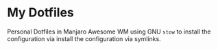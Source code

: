# My Dotfiles

Personal Dotfiles in Manjaro Awesome WM using GNU `stow` to install the configuration via install the configuration via symlinks.
